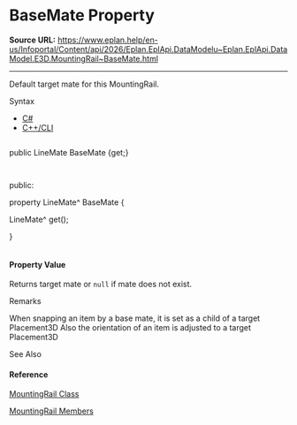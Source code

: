 # BaseMate Property

**Source URL:** https://www.eplan.help/en-us/Infoportal/Content/api/2026/Eplan.EplApi.DataModelu~Eplan.EplApi.DataModel.E3D.MountingRail~BaseMate.html

---

Default target mate for this MountingRail.

Syntax

- [C#](#i-syntax-CS)
- [C++/CLI](#i-syntax-CPP2005)

```
```
public LineMate BaseMate {get;}
```
```

```
```
public:
property LineMate^ BaseMate {
   LineMate^ get();
}
```
```

#### Property Value

Returns target mate or `null` if mate does not exist.

Remarks

When snapping an item by a base mate, it is set as a child of a target Placement3D Also the orientation of an item is adjusted to a target Placement3D



See Also

#### Reference

[MountingRail Class](Eplan.EplApi.DataModelu~Eplan.EplApi.DataModel.E3D.MountingRail.html)
  
[MountingRail Members](Eplan.EplApi.DataModelu~Eplan.EplApi.DataModel.E3D.MountingRail_members.html)